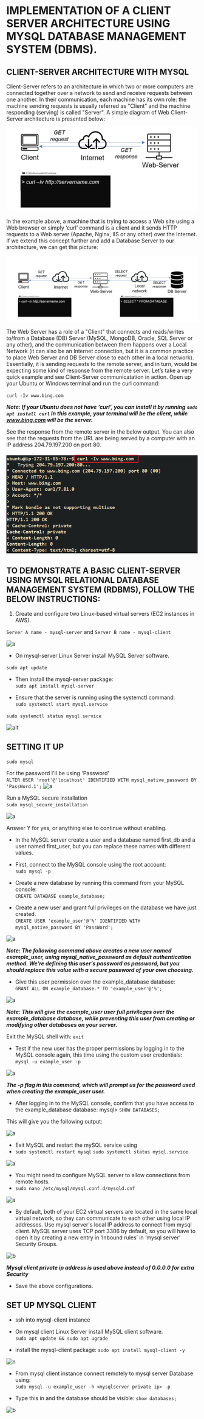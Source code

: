 # IMPLEMENTATION OF A CLIENT SERVER ARCHITECTURE USING MYSQL DATABASE MANAGEMENT SYSTEM (DBMS).

## CLIENT-SERVER ARCHITECTURE WITH MYSQL

Client-Server refers to an architecture in which two or more computers are connected together over a network to send and receive requests between one another. In their communication, each machine has its own role: the machine sending requests is usually referred as "Client" and the machine responding (serving) is called "Server". A simple diagram of Web Client-Server architecture is presented below:

![al](https://github.com/IwunzeGE/DevOps-Project/blob/f5ebc19e0f6692cf2cf39858b8de061a25381f92/CLIENT-SERVER%20ARCHITECTURE/images/illustration%201.png)

In the example above, a machine that is trying to access a Web site using a Web browser or simply ‘curl’ command is a client and it sends HTTP requests to a Web server (Apache, Nginx, IIS or any other) over the Internet. If we extend this concept further and add a Database Server to our architecture, we can get this picture:

![alt](https://github.com/IwunzeGE/DevOps-Project/blob/f5ebc19e0f6692cf2cf39858b8de061a25381f92/CLIENT-SERVER%20ARCHITECTURE/images/illustration%202.png)

The Web Server has a role of a "Client" that connects and reads/writes to/from a Database (DB) Server (MySQL, MongoDB, Oracle, SQL Server or any other), and the communication between them happens over a Local Network (it can also be an Internet connection, but it is a common practice to place Web Server and DB Server close to each other in a local network).  
Essentially, it is sending requests to the remote server, and in turn, would be expecting some kind of response from the remote server. Let’s take a very quick example and see Client-Server communicatation in action. Open up your Ubuntu or Windows terminal and run the curl command:

`curl -Iv www.bing.com`

***Note: If your Ubuntu does not have ‘curl’, you can install it by running `sudo apt install curl` In this example, your terminal will be the client, while www.bing.com will be the server.***

See the response from the remote server in the below output. You can also see that the requests from the URL are being served by a computer with an IP address 204.79.197.200 on port 80.

![a](https://github.com/IwunzeGE/DevOps-Project/blob/f5ebc19e0f6692cf2cf39858b8de061a25381f92/CLIENT-SERVER%20ARCHITECTURE/images/curl%20-Iv.png)

## TO DEMONSTRATE A BASIC CLIENT-SERVER USING MYSQL RELATIONAL DATABASE MANAGEMENT SYSTEM (RDBMS), FOLLOW THE BELOW INSTRUCTIONS:

1. Create and configure two Linux-based virtual servers (EC2 instances in AWS).

```Server A name - mysql-server``` and  ```Server B name - mysql-client```

![a](https://github.com/IwunzeGE/DevOps-Project/blob/f5ebc19e0f6692cf2cf39858b8de061a25381f92/CLIENT-SERVER%20ARCHITECTURE/images/instances.png)

- On mysql-server Linux Server install MySQL Server software.

`sudo apt update`

- Then install the mysql-server package:  
`sudo apt install mysql-server`

- Ensure that the server is running using the systemctl command:  
`sudo systemctl start mysql.service`

`sudo systemctl status mysql.service`

![alt](https://github.com/IwunzeGE/DevOps-Project/blob/f5ebc19e0f6692cf2cf39858b8de061a25381f92/CLIENT-SERVER%20ARCHITECTURE/images/install%20mysql-server.png)

## SETTING IT UP

`sudo mysql`

For the password I'll be using 'Password'  
```ALTER USER 'root'@'localhost' IDENTIFIED WITH mysql_native_password BY 'PassWord.1';```
![a](https://github.com/IwunzeGE/DevOps-Project/blob/f5ebc19e0f6692cf2cf39858b8de061a25381f92/CLIENT-SERVER%20ARCHITECTURE/images/alter%20user.png)

Run a MySQL secure installation  
`sudo mysql_secure_installation`

![a](https://github.com/IwunzeGE/DevOps-Project/blob/f5ebc19e0f6692cf2cf39858b8de061a25381f92/CLIENT-SERVER%20ARCHITECTURE/images/mysql%20secure%20installation.png)

Answer Y for yes, or anything else to continue without enabling.

- In the MySQL server create a user and a database named first_db and a user named first_user, but you can replace these names with different values.

- First, connect to the MySQL console using the root account:  
`sudo mysql -p`

- Create a new database by running this command from your MySQL console:  
`CREATE DATABASE example_database;`

- Create a new user and grant full privileges on the database we have just created.  
`CREATE USER 'example_user'@'%' IDENTIFIED WITH mysql_native_password BY 'PassWord';`

![a](https://github.com/IwunzeGE/DevOps-Project/blob/f5ebc19e0f6692cf2cf39858b8de061a25381f92/CLIENT-SERVER%20ARCHITECTURE/images/create%20db%20and%20user.png)

***Note: The following command above creates a new user named example_user, using mysql_native_password as default authentication method. We’re defining this user’s password as password, but you should replace this value with a secure password of your own choosing.***

- Give this user permission over the example_database database:  
`GRANT ALL ON example_database.* TO 'example_user'@'%';`

![a](https://github.com/IwunzeGE/DevOps-Project/blob/f5ebc19e0f6692cf2cf39858b8de061a25381f92/CLIENT-SERVER%20ARCHITECTURE/images/grant%20permission.png)

***Note: This will give the example_user user full privileges over the example_database database, while preventing this user from creating or modifying other databases on your server.***

Exit the MySQL shell with: `exit`

- Test if the new user has the proper permissions by logging in to the MySQL console again, this time using the custom user credentials:  
`mysql -u example_user -p`

![a](https://github.com/IwunzeGE/DevOps-Project/blob/f5ebc19e0f6692cf2cf39858b8de061a25381f92/CLIENT-SERVER%20ARCHITECTURE/images/first%20user.png)

***The -p flag in this command, which will prompt us for the password used when creating the example_user user.***

- After logging in to the MySQL console, confirm that you have access to the example_database database: mysql> `SHOW DATABASES;`

This will give you the following output:

![a](https://github.com/IwunzeGE/DevOps-Project/blob/f5ebc19e0f6692cf2cf39858b8de061a25381f92/CLIENT-SERVER%20ARCHITECTURE/images/show%20databases.png)

- Exit MySQL and restart the mySQL service using  
- `sudo systemctl restart mysql`        `sudo systemctl status mysql.service`

![a](https://github.com/IwunzeGE/DevOps-Project/blob/f5ebc19e0f6692cf2cf39858b8de061a25381f92/CLIENT-SERVER%20ARCHITECTURE/images/systemctl%20enable%20mysql.png)

- You might need to configure MySQL server to allow connections from remote hosts.  
- `sudo nano /etc/mysql/mysql.conf.d/mysqld.cnf`

![a](https://github.com/IwunzeGE/DevOps-Project/blob/f5ebc19e0f6692cf2cf39858b8de061a25381f92/CLIENT-SERVER%20ARCHITECTURE/images/etc%20mysql.png)

- By default, both of your EC2 virtual servers are located in the same local virtual network, so they can communicate to each other using local IP addresses. Use mysql server's local IP address to connect from mysql client. MySQL server uses TCP port 3306 by default, so you will have to open it by creating a new entry in ‘Inbound rules’ in ‘mysql server’ Security Groups.

![b](https://github.com/IwunzeGE/DevOps-Project/blob/f5ebc19e0f6692cf2cf39858b8de061a25381f92/CLIENT-SERVER%20ARCHITECTURE/images/inbound%20rules.png)

***Mysql client private ip address is used above instead of 0.0.0.0 for extra Security***

- Save the above configurations.

## SET UP MYSQL CLIENT
- ssh into mysql-client instance

- On mysql client Linux Server install MySQL client software.  
`sudo apt update && sudo apt ugrade`

- install the mysql-client package:
`sudo apt install mysql-client -y`

![n](https://github.com/IwunzeGE/DevOps-Project/blob/f5ebc19e0f6692cf2cf39858b8de061a25381f92/CLIENT-SERVER%20ARCHITECTURE/images/install%20mysql-client.png)

- From mysql client instance connect remotely to mysql server Database using:  
`sudo mysql -u example_user -h <mysqlserver private ip> -p`

- Type this in and the database should be visible:
`show databases;`

![b](https://github.com/IwunzeGE/DevOps-Project/blob/f5ebc19e0f6692cf2cf39858b8de061a25381f92/CLIENT-SERVER%20ARCHITECTURE/images/db%20remote%20connect.png)
